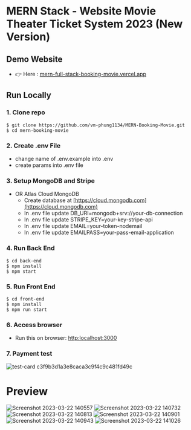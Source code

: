 # MERN Stack - Website Movie Theater Ticket System 2023 (New Version)

## Demo Website
- 👉 Here : [mern-full-stack-booking-movie.vercel.app](https://mern-full-stack-booking-movie.vercel.app)

## Run Locally

### 1. Clone repo

```
$ git clone https://github.com/vm-phung1134/MERN-Booking-Movie.git
$ cd mern-booking-movie
```
### 2. Create .env File
  - change name of .env.example into .env
  - create params into .env file
  
### 3. Setup MongoDB and Stripe
- OR Atlas Cloud MongoDB
  - Create database at [https://cloud.mongodb.com](https://cloud.mongodb.com)
  - In .env file update DB_URI=mongodb+srv://your-db-connection
  - In .env file update STRIPE_KEY=your-key-stripe-api
  - In .env file update EMAIL=your-token-nodemail
  - In .env file update EMAILPASS=your-pass-email-application
  
### 4. Run Back End
```
$ cd back-end
$ npm install
$ npm start
```

### 5. Run Front End
```
$ cd front-end
$ npm install
$ npm run start
```
### 6. Access browser
  - Run this on browser: [http:localhost:3000](http://localhost:3000)

### 7. Payment test
![test-card c3f9b3d1a3e8caca3c9f4c9c481fd49c](https://user-images.githubusercontent.com/106596859/221561685-3a961fc7-daea-4ece-8ef7-18eb30b11695.jpg)
  
# Preview
![Screenshot 2023-03-22 140557](https://user-images.githubusercontent.com/106596859/226827971-be88a580-f047-408f-a130-3e094e1db5b1.png)
![Screenshot 2023-03-22 140732](https://user-images.githubusercontent.com/106596859/226827990-99ebc799-e7de-46a9-901f-6c92efbf77b5.png)
![Screenshot 2023-03-22 140813](https://user-images.githubusercontent.com/106596859/226828025-afe716f1-e731-4325-926e-3f2cd76bd07b.png)
![Screenshot 2023-03-22 140901](https://user-images.githubusercontent.com/106596859/226828053-13b38ed4-54af-4f76-9496-b0da40ba8095.png)
![Screenshot 2023-03-22 140943](https://user-images.githubusercontent.com/106596859/226828080-54d6a0d3-776a-43db-bb8a-a3495a69cfca.png)
![Screenshot 2023-03-22 141026](https://user-images.githubusercontent.com/106596859/226828101-7911a6eb-c42f-4087-a229-76b41837f4d2.png)
